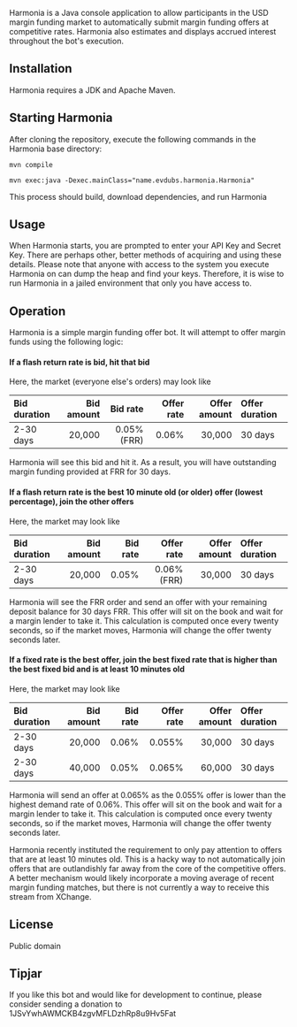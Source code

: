 Harmonia is a Java console application to allow participants in the USD margin funding market to automatically submit margin funding offers at competitive rates. Harmonia also estimates and displays accrued interest throughout the bot's execution. 

## Installation
Harmonia requires a JDK and Apache Maven.

## Starting Harmonia
After cloning the repository, execute the following commands in the Harmonia base directory:

	mvn compile

	mvn exec:java -Dexec.mainClass="name.evdubs.harmonia.Harmonia"

This process should build, download dependencies, and run Harmonia

## Usage
When Harmonia starts, you are prompted to enter your API Key and Secret Key. There are perhaps other, better methods of acquiring and using these details. Please note that anyone with access to the system you execute Harmonia on can dump the heap and find your keys. Therefore, it is wise to run Harmonia in a jailed environment that only you have access to.

## Operation
Harmonia is a simple margin funding offer bot. It will attempt to offer margin funds using the following logic:

#### If a flash return rate is bid, hit that bid
Here, the market (everyone else's orders) may look like

| Bid duration | Bid amount | Bid rate    | Offer rate  | Offer amount | Offer duration |
|:-------------|-----------:|------------:|------------:|-------------:|:---------------|
|2-30 days     | 20,000     | 0.05% (FRR) | 0.06%       | 30,000       | 30 days        |

Harmonia will see this bid and hit it. As a result, you will have outstanding margin funding provided at FRR for 30 days.

#### If a flash return rate is the best 10 minute old (or older) offer (lowest percentage), join the other offers
Here, the market may look like

| Bid duration | Bid amount | Bid rate    | Offer rate  | Offer amount | Offer duration |
|:-------------|-----------:|------------:|------------:|-------------:|:---------------|
|2-30 days     | 20,000     | 0.05%       | 0.06% (FRR) | 30,000       | 30 days        |

Harmonia will see the FRR order and send an offer with your remaining deposit balance for 30 days FRR. This offer will sit on the book and wait for a margin lender to take it. This calculation is computed once every twenty seconds, so if the market moves, Harmonia will change the offer twenty seconds later.

#### If a fixed rate is the best offer, join the best fixed rate that is higher than the best fixed bid and is at least 10 minutes old 
Here, the market may look like

| Bid duration | Bid amount | Bid rate    | Offer rate  | Offer amount | Offer duration |
|:-------------|-----------:|------------:|------------:|-------------:|:---------------|
|2-30 days     | 20,000     | 0.06%       | 0.055%      | 30,000       | 30 days        |
|2-30 days     | 40,000     | 0.05%       | 0.065%      | 60,000       | 30 days        |

Harmonia will send an offer at 0.065% as the 0.055% offer is lower than the highest demand rate of 0.06%. This offer will sit on the book and wait for a margin lender to take it. This calculation is computed once every twenty seconds, so if the market moves, Harmonia will change the offer twenty seconds later.

Harmonia recently instituted the requirement to only pay attention to offers that are at least 10 minutes old. This is a hacky way to not automatically join offers that are outlandishly far away from the core of the competitive offers. A better mechanism would likely incorporate a moving average of recent margin funding matches, but there is not currently a way to receive this stream from XChange. 

## License
Public domain

## Tipjar
If you like this bot and would like for development to continue, please consider sending a donation to 1JSvYwhAWMCKB4zgvMFLDzhRp8u9Hv5Fat
